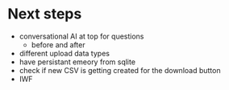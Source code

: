 # Next steps
* conversational AI at top for questions
    - before and after
* different upload data types
* have persistant emeory from sqlite
* check if new CSV is getting created for the download button
* IWF